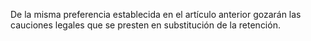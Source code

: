 De la misma preferencia establecida en el artículo anterior gozarán las cauciones legales que se presten en substitución de la retención.